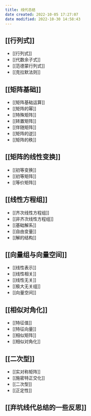 ```yaml
---
title: 线代总结
date created: 2022-10-05 17:27:07
date modified: 2022-10-30 14:58:43
---
```


## [[行列式]]

- [[行列式]]
- [[代数余子式]]
- [[范德蒙行列式]]
- [[克拉默法则]]

## [[矩阵基础]]

- [[矩阵基础运算]]
- [[矩阵的幂]]
- [[特殊矩阵]]
- [[转置矩阵]]
- [[伴随矩阵]]
- [[矩阵的逆]]
- [[矩阵的秩]]

## [[矩阵的线性变换]]

- [[初等变换]]
- [[初等矩阵]]
- [[等价矩阵]]

## [[线性方程组]]

- [[齐次线性方程组]]
- [[非齐次线性方程组]]
- [[基础解系]]
- [[自由变量]]
- [[解的结构]]

## [[向量组与向量空间]]

- [[线性表示]]
- [[线性相关]]
- [[线性无关]]
- [[极大无关组]]
- [[向量空间]]

## [[相似对角化]]

- [[特征值]]
- [[特征向量]]
- [[相似矩阵]]
- [[相似对角化]]

## [[二次型]]

- [[实对称矩阵]]
- [[施密特正交化]]
- [[二次型]]
- [[正定性]]

## [[弃坑线代总结的一些反思]]
